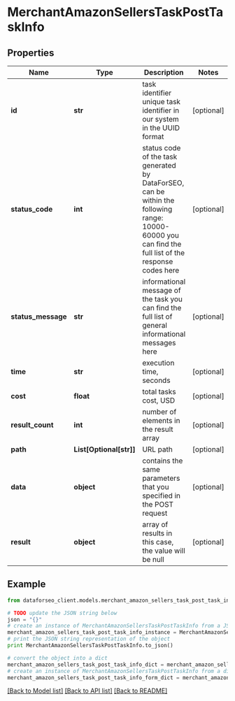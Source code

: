 # MerchantAmazonSellersTaskPostTaskInfo


## Properties

Name | Type | Description | Notes
------------ | ------------- | ------------- | -------------
**id** | **str** | task identifier unique task identifier in our system in the UUID format | [optional] 
**status_code** | **int** | status code of the task generated by DataForSEO, can be within the following range: 10000-60000 you can find the full list of the response codes here | [optional] 
**status_message** | **str** | informational message of the task you can find the full list of general informational messages here | [optional] 
**time** | **str** | execution time, seconds | [optional] 
**cost** | **float** | total tasks cost, USD | [optional] 
**result_count** | **int** | number of elements in the result array | [optional] 
**path** | **List[Optional[str]]** | URL path | [optional] 
**data** | **object** | contains the same parameters that you specified in the POST request | [optional] 
**result** | **object** | array of results in this case, the value will be null | [optional] 

## Example

```python
from dataforseo_client.models.merchant_amazon_sellers_task_post_task_info import MerchantAmazonSellersTaskPostTaskInfo

# TODO update the JSON string below
json = "{}"
# create an instance of MerchantAmazonSellersTaskPostTaskInfo from a JSON string
merchant_amazon_sellers_task_post_task_info_instance = MerchantAmazonSellersTaskPostTaskInfo.from_json(json)
# print the JSON string representation of the object
print MerchantAmazonSellersTaskPostTaskInfo.to_json()

# convert the object into a dict
merchant_amazon_sellers_task_post_task_info_dict = merchant_amazon_sellers_task_post_task_info_instance.to_dict()
# create an instance of MerchantAmazonSellersTaskPostTaskInfo from a dict
merchant_amazon_sellers_task_post_task_info_form_dict = merchant_amazon_sellers_task_post_task_info.from_dict(merchant_amazon_sellers_task_post_task_info_dict)
```
[[Back to Model list]](../README.md#documentation-for-models) [[Back to API list]](../README.md#documentation-for-api-endpoints) [[Back to README]](../README.md)


